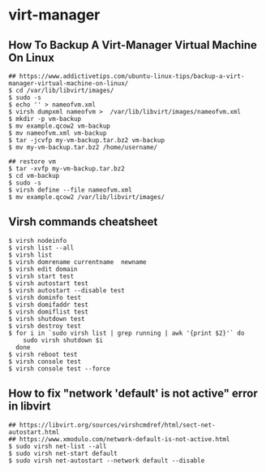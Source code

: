 virt-manager
============

## How To Backup A Virt-Manager Virtual Machine On Linux

    ## https://www.addictivetips.com/ubuntu-linux-tips/backup-a-virt-manager-virtual-machine-on-linux/
    $ cd /var/lib/libvirt/images/
    $ sudo -s
    $ echo '' > nameofvm.xml
    $ virsh dumpxml nameofvm >  /var/lib/libvirt/images/nameofvm.xml
    $ mkdir -p vm-backup
    $ mv example.qcow2 vm-backup
    $ mv nameofvm.xml vm-backup
    $ tar -jcvfp my-vm-backup.tar.bz2 vm-backup
    $ mv my-vm-backup.tar.bz2 /home/username/

    ## restore vm
    $ tar -xvfp my-vm-backup.tar.bz2
    $ cd vm-backup
    $ sudo -s
    $ virsh define --file nameofvm.xml
    $ mv example.qcow2 /var/lib/libvirt/images/

## Virsh commands cheatsheet

    $ virsh nodeinfo
    $ virsh list --all
    $ virsh list
    $ virsh domrename currentname  newname
    $ virsh edit domain
    $ virsh start test
    $ virsh autostart test
    $ virsh autostart --disable test
    $ virsh dominfo test
    $ virsh domifaddr test
    $ virsh domiflist test
    $ virsh shutdown test
    $ virsh destroy test
    $ for i in `sudo virsh list | grep running | awk '{print $2}'` do
        sudo virsh shutdown $i
      done
    $ virsh reboot test
    $ virsh console test
    $ virsh console test --force

## How to fix "network 'default' is not active" error in libvirt

    ## https://libvirt.org/sources/virshcmdref/html/sect-net-autostart.html
    ## https://www.xmodulo.com/network-default-is-not-active.html
    $ sudo virsh net-list --all
    $ sudo virsh net-start default
    $ sudo virsh net-autostart --network default --disable
